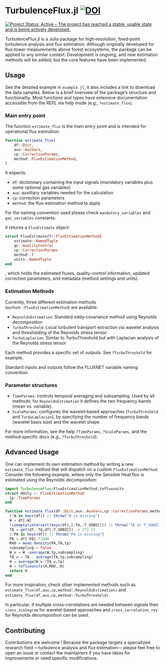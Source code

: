 # TurbulenceFlux.jl  [![DOI](https://zenodo.org/badge/733581341.svg)](https://doi.org/10.5281/zenodo.15310755)

[![Project Status: Active – The project has reached a stable, usable state and is being actively developed.](https://www.repostatus.org/badges/latest/active.svg)](https://www.repostatus.org/#active)


TurbulenceFlux.jl is a Julia package for high‑resolution, fixed‑point turbulence analysis and flux estimation. Although originally developed for flux‑tower measurements above forest ecosystems, the package can be applied to any similar context. Development is ongoing, and new estimation methods will be added, but the core features have been implemented.

## Usage

See the detailed example in `example.jl`, it also includes a link to download the data samples. Below is a brief overview of the package’s structure and functionality. Most functions and types have extensive documentation accessible from the REPL via help mode (e.g., `?estimate_flux`).

### Main entry point

The function `estimate_flux` is the main entry point and is intended for operational flux estimation.
```julia
function estimate_flux(
    df::Dict,
    aux::AuxVars,
    cp::CorrectionParams,
    method::FluxEstimationMethod,
)
```
It expects:
 - `df`: dictionnary containing the input signals (mandatory variables plus some optional gas variables)
 - `aux`: auxilliary variables  needed for the calculation
 - `cp`: correction parameters
 - `method`: the flux-estimation method to apply

For the naming convention used please check `mandatory_variables` and `gas_variables` constants.

It returns a `FluxEstimate` object:
```julia
struct FluxEstimate{T<:FluxEstimationMethod}
    estimate::NamedTuple
    qc::QualityControl
    cp::CorrectionParams
    method::T
    units::NamedTuple
end
```
, which holds the estimated fluxes, quality-control information, updated correction parameters, and metadata (method settings and units).

### Estimation Methods

Currently, three different estimation methods (`method::FluxEstimationMethod`) are available:
- `ReynoldsEstimation`: Standard eddy‑covariance method using Reynolds decomposition
- `TurbuThreshold`: Local turbulent transport extraction via wavelet analysis and thresholding of the Reynolds stress tensor
- `TurbuLaplacian`: Similar to TurbuThreshold but with Laplacian analysis of the Reynolds stress tensor

Each method provides a specific set of outputs. See `?TurbuThreshold` for example.

Standard inputs and outputs follow the FLUXNET variable naming convention.

### Parameter structures

 - `TimeParams`: controls temporal averaging and subsampling. Used by all methods; for `ReynoldsEstimation` it defines the two frequency bands (mean vs. variable).
 - `ScaleParams`: configures the wavelet‑based approaches (`TurbuThreshold` and `TurbuLaplacian`), by specifying the number of frequency bands (wavelet basis size) and the wavelet shape.

For more information, see the help `?TimeParams`, `?ScaleParams`, and the method‑specific docs (e.g., `?TurbuThreshold`).

## Advanced Usage

One can implement its own estimation method by writing a new `estimate_flux` method that will dispatch on a custom `FluxEstimationMethod`. Consider the following example, where only the Sensible Heat flux is estimated using the Reynolds decomposition:

```julia
import TurbulenceFlux:FluxEstimationMethod,tofluxunits
struct HOnly <: FluxEstimationMethod
  tp::TimeParams
end

function estimate_flux(df::Dict,aux::AuxVars,cp::CorrectionParams,method::HOnly)
  (:W in keys(df)) || throw("W is missing")
  W = df[:W]
  !isempty(intersect(keys(df),[:TA,:T_SONIC])) || throw("TA or T_SONIC is missing")
  TA = get(df,:TA,df[:T_SONIC]) .+ 273.15
  (:PA in keys(df)) || throw("PA is missing")
  PA = df[:PA].*1000
  RHO = mean_density(PA,TA,tp)
  subsampling = false
  W_v = W -average(W,tp,subsampling)
  TA_v = TA - average(TA,tp,subsampling)
  H = average(W_v.*TA_v,tp)
  H = tofluxunits(H,RHO,:H)
  return H
end
```

For more inspiration, check other implemented methods such as `estimate_flux(df,aux,cp,method::ReynoldsEstimation)` and `estimate_flux(df,aux,cp,method::TurbuThreshold)`.

In particular, if multiple cross-correlations are needed between signals then `cross_scalogram` for wavelet-based approaches and `cross_correlation_rey` for Reynolds decomposition can be used.

## Contributing

Contributions are welcome ! Because the package targets a specialized research field —turbulence analysis and flux estimation— please feel free to open an issue or contact the maintainers if you have ideas for improvements or need specific modifications.
